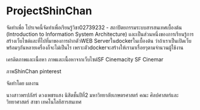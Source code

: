 ﻿# ProjectShinChan
 จัดทำเพื่อ
โปรเจคนี้จัดทำเพื่อเรียนรู้วิชา02739232 - สถาปัตยกรรมระบบสารสนเทศเบื้องต้น (Introduction to Information System Architecture)
และเป็นส่วนหนึ่งของการเรียนรู้การสร้างเว็บไซต์และที่ไปที่มาของการฝากตัวWEB Serverในdockerในเบื้องต้น
ว่าถ้าเราเป็นเปิดเว็บพร้อมๆกันหลายเครื่องก็จะไม่เป็นไร เพราะตัวdockerจะสร้างให้เรามาเรื่อยๆตามจำนวนผู้ใช้งาน

เครดิตภาพและเนื้อหา
ภาพและเนื้อหาจากเว็บไซต์SF Cinemacity SF Cinemar

ภาพShinChan pinterest

จัดทำโดย ผลงาน 

นางสาวพรปภัสร์ ดวงเพชรแสง
นิสิตชั้นปีที่2 มหาวิทยาลัยเกษตรศาสตร์
คณะ ศิลปศาสตร์และวิทยาศาสตร์ สาขา เทคโนโลยีสารสนเทศ
